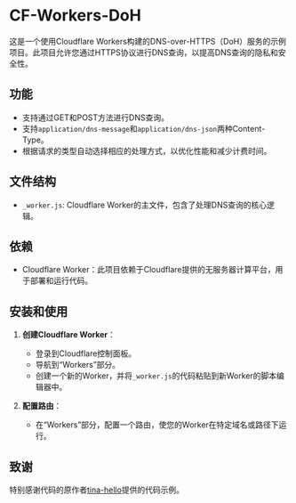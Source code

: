 # CF-Workers-DoH

这是一个使用Cloudflare Workers构建的DNS-over-HTTPS（DoH）服务的示例项目。此项目允许您通过HTTPS协议进行DNS查询，以提高DNS查询的隐私和安全性。

## 功能

- 支持通过GET和POST方法进行DNS查询。
- 支持`application/dns-message`和`application/dns-json`两种Content-Type。
- 根据请求的类型自动选择相应的处理方式，以优化性能和减少计费时间。

## 文件结构

- `_worker.js`: Cloudflare Worker的主文件，包含了处理DNS查询的核心逻辑。

## 依赖

- Cloudflare Worker：此项目依赖于Cloudflare提供的无服务器计算平台，用于部署和运行代码。

## 安装和使用

1. **创建Cloudflare Worker**：
   - 登录到Cloudflare控制面板。
   - 导航到“Workers”部分。
   - 创建一个新的Worker，并将`_worker.js`的代码粘贴到新Worker的脚本编辑器中。

2. **配置路由**：
   - 在“Workers”部分，配置一个路由，使您的Worker在特定域名或路径下运行。

## 致谢

特别感谢代码的原作者[tina-hello](https://github.com/tina-hello/doh-cf-workers)提供的代码示例。
